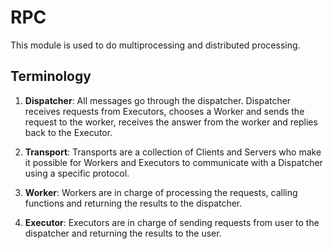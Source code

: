 # RPC

This module is used to do multiprocessing and distributed processing.

## Terminology

1. **Dispatcher**: All messages go through the dispatcher.
   Dispatcher receives requests from Executors, chooses a Worker and
   sends the request to the worker, receives the answer from the worker
   and replies back to the Executor.

2. **Transport**: Transports are a collection of Clients and Servers who
   make it possible for Workers and Executors to communicate with a Dispatcher
   using a specific protocol.

3. **Worker**: Workers are in charge of processing the requests, calling
   functions and returning the results to the dispatcher.

4. **Executor**: Executors are in charge of sending requests from user to
   the dispatcher and returning the results to the user.
